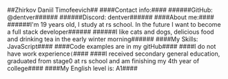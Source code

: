 ##Zhirkov Daniil Timofeevich##
####Contact info:####
######GitHub: @dentver######
######Discord: dentver######
####About me:####
######I'm 19 years old, I study at rs school. In the future I want to become a full stack developer######
######I like cats and dogs, delicious food and drinking tea in the early winter morning######
####My Skills: JavaScript####
####Code examples are in my gitHub####
####I do not have work experience`(`####
####I received secondary general education, graduated from stage0 at rs school and am finishing my 4th year of college####
####My English level is: A1####